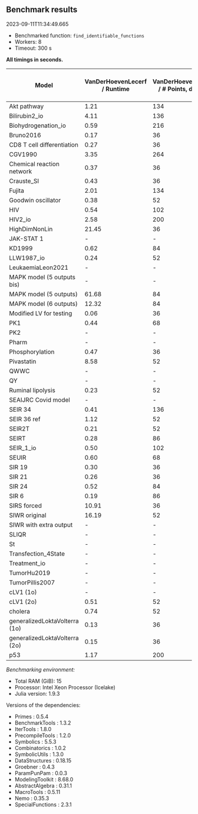 ## Benchmark results

2023-09-11T11:34:49.665

- Benchmarked function: `find_identifiable_functions`
- Workers: 8
- Timeout: 300 s

**All timings in seconds.**

|Model|VanDerHoevenLecerf / Runtime|VanDerHoevenLecerf / # Points, degree|VanDerHoevenLecerf / # Points, interpolation|CuytLee / Runtime|CuytLee / # Points, degree|CuytLee / # Points, interpolation|
|-----|---|---|---|---|---|---|
|Akt pathway|1.21|134|136| - | - | - |
|Bilirubin2_io|4.11|136|1680|7.85|136|1680|
|Biohydrogenation_io|0.59|216|1176|1.27|216|1176|
|Bruno2016|0.17|36|28| - | - | - |
|CD8 T cell differentiation|0.27|36|20|0.34|36|20|
|CGV1990|3.35|264|168|3.17|264|168|
|Chemical reaction network|0.37|36|26|0.41|36|16|
|Crauste_SI|0.43|36|20|0.35|36|20|
|Fujita|2.01|134|136| - | - | - |
|Goodwin oscillator|0.38|52|48|0.39|52|48|
|HIV|0.54|102|40|0.52|102|40|
|HIV2_io|2.58|200|592|2.64|200|592|
|HighDimNonLin|21.45|36|22|20.69|36|22|
|JAK-STAT 1| - | - | - | - | - | - |
|KD1999|0.62|84|24|0.65|84|24|
|LLW1987_io|0.24|52|40| - | - | - |
|LeukaemiaLeon2021| - | - | - | - | - | - |
|MAPK model (5 outputs bis)| - | - | - | - | - | - |
|MAPK model (5 outputs)|61.68|84|16|63.70|84|16|
|MAPK model (6 outputs)|12.32|84|16| - | - | - |
|Modified LV for testing|0.06|36|32| - | - | - |
|PK1|0.44|68|96| - | - | - |
|PK2| - | - | - | - | - | - |
|Pharm| - | - | - | - | - | - |
|Phosphorylation|0.47|36|26|0.52|36|16|
|Pivastatin|8.58|52|22|8.62|52|22|
|QWWC| - | - | - | - | - | - |
|QY| - | - | - | - | - | - |
|Ruminal lipolysis|0.23|52|16|0.24|52|16|
|SEAIJRC Covid model| - | - | - | - | - | - |
|SEIR 34|0.41|136|124|0.56|136|124|
|SEIR 36 ref|1.12|52|20|1.30|52|22|
|SEIR2T|0.21|52|16|0.27|52|18|
|SEIRT|0.28|86|120|0.44|86|128|
|SEIR_1_io|0.50|102|168|0.47|102|192|
|SEUIR|0.60|68|36|0.47|68|46|
|SIR 19|0.30|36|18|0.27|36|18|
|SIR 21|0.26|36|18|0.27|36|18|
|SIR 24|0.52|84|48|0.37|84|52|
|SIR 6|0.19|86|36|0.17|86|38|
|SIRS forced|10.91|36|20|11.10|36|20|
|SIWR original|16.19|52|16|16.29|52|18|
|SIWR with extra output| - | - | - |0.79|52|18|
|SLIQR| - | - | - |1.39|170|624|
|St| - | - | - | - | - | - |
|Transfection_4State| - | - | - |0.18|36|18|
|Treatment_io| - | - | - |0.56|136|296|
|TumorHu2019| - | - | - | - | - | - |
|TumorPillis2007| - | - | - | - | - | - |
|cLV1 (1o)| - | - | - | - | - | - |
|cLV1 (2o)|0.51|52|20|0.33|52|22|
|cholera|0.74|52|16|0.73|52|18|
|generalizedLoktaVolterra (1o)|0.13|36|26|0.18|36|26|
|generalizedLoktaVolterra (2o)|0.15|36|12|0.14|36|12|
|p53|1.17|200|84|1.26|200|74|

*Benchmarking environment:*

* Total RAM (GiB): 15
* Processor: Intel Xeon Processor (Icelake)
* Julia version: 1.9.3

Versions of the dependencies:

* Primes : 0.5.4
* BenchmarkTools : 1.3.2
* IterTools : 1.8.0
* PrecompileTools : 1.2.0
* Symbolics : 5.5.3
* Combinatorics : 1.0.2
* SymbolicUtils : 1.3.0
* DataStructures : 0.18.15
* Groebner : 0.4.3
* ParamPunPam : 0.0.3
* ModelingToolkit : 8.68.0
* AbstractAlgebra : 0.31.1
* MacroTools : 0.5.11
* Nemo : 0.35.3
* SpecialFunctions : 2.3.1
